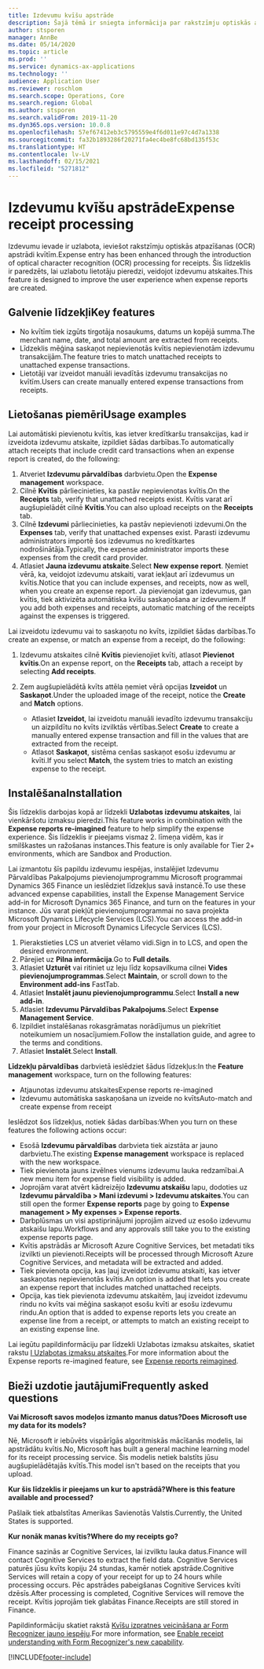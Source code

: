 ```yaml
---
title: Izdevumu kvīšu apstrāde
description: Šajā tēmā ir sniegta informācija par rakstzīmju optiskās atpazīšanas (OCR) apstrādi kvītīm. Šis līdzeklis ir paredzēts, lai uzlabotu lietotāju pieredzi, veidojot izdevumu atskaites risinājumā Microsoft Dynamics 365 Finance.
author: stsporen
manager: AnnBe
ms.date: 05/14/2020
ms.topic: article
ms.prod: ''
ms.service: dynamics-ax-applications
ms.technology: ''
audience: Application User
ms.reviewer: roschlom
ms.search.scope: Operations, Core
ms.search.region: Global
ms.author: stsporen
ms.search.validFrom: 2019-11-20
ms.dyn365.ops.version: 10.0.8
ms.openlocfilehash: 57ef67412eb3c5795559e4f6d011e97c4d7a1338
ms.sourcegitcommit: fa32b1893286f20271fa4ec4be8fc68bd135f53c
ms.translationtype: HT
ms.contentlocale: lv-LV
ms.lasthandoff: 02/15/2021
ms.locfileid: "5271812"
---
```

# <a name="expense-receipt-processing"></a><span data-ttu-id="a80c5-104">Izdevumu kvīšu apstrāde</span><span class="sxs-lookup"><span data-stu-id="a80c5-104">Expense receipt processing</span></span>

<span data-ttu-id="a80c5-105">Izdevumu ievade ir uzlabota, ieviešot rakstzīmju optiskās atpazīšanas (OCR) apstrādi kvītīm.</span><span class="sxs-lookup"><span data-stu-id="a80c5-105">Expense entry has been enhanced through the introduction of optical character recognition (OCR) processing for receipts.</span></span> <span data-ttu-id="a80c5-106">Šis līdzeklis ir paredzēts, lai uzlabotu lietotāju pieredzi, veidojot izdevumu atskaites.</span><span class="sxs-lookup"><span data-stu-id="a80c5-106">This feature is designed to improve the user experience when expense reports are created.</span></span>

## <a name="key-features"></a><span data-ttu-id="a80c5-107">Galvenie līdzekļi</span><span class="sxs-lookup"><span data-stu-id="a80c5-107">Key features</span></span>

- <span data-ttu-id="a80c5-108">No kvītīm tiek izgūts tirgotāja nosaukums, datums un kopējā summa.</span><span class="sxs-lookup"><span data-stu-id="a80c5-108">The merchant name, date, and total amount are extracted from receipts.</span></span>
- <span data-ttu-id="a80c5-109">Līdzeklis mēģina saskaņot nepievienotās kvītis nepievienotām izdevumu transakcijām.</span><span class="sxs-lookup"><span data-stu-id="a80c5-109">The feature tries to match unattached receipts to unattached expense transactions.</span></span>
- <span data-ttu-id="a80c5-110">Lietotāji var izveidot manuāli ievadītās izdevumu transakcijas no kvītīm.</span><span class="sxs-lookup"><span data-stu-id="a80c5-110">Users can create manually entered expense transactions from receipts.</span></span>

## <a name="usage-examples"></a><span data-ttu-id="a80c5-111">Lietošanas piemēri</span><span class="sxs-lookup"><span data-stu-id="a80c5-111">Usage examples</span></span>

<span data-ttu-id="a80c5-112">Lai automātiski pievienotu kvītis, kas ietver kredītkaršu transakcijas, kad ir izveidota izdevumu atskaite, izpildiet šādas darbības.</span><span class="sxs-lookup"><span data-stu-id="a80c5-112">To automatically attach receipts that include credit card transactions when an expense report is created, do the following:</span></span>

  1. <span data-ttu-id="a80c5-113">Atveriet **Izdevumu pārvaldības** darbvietu.</span><span class="sxs-lookup"><span data-stu-id="a80c5-113">Open the **Expense management** workspace.</span></span>
  2. <span data-ttu-id="a80c5-114">Cilnē **Kvītis** pārliecinieties, ka pastāv nepievienotas kvītis.</span><span class="sxs-lookup"><span data-stu-id="a80c5-114">On the **Receipts** tab, verify that unattached receipts exist.</span></span> <span data-ttu-id="a80c5-115">Kvītis varat arī augšupielādēt cilnē **Kvītis**.</span><span class="sxs-lookup"><span data-stu-id="a80c5-115">You can also upload receipts on the **Receipts** tab.</span></span>
  3. <span data-ttu-id="a80c5-116">Cilnē **Izdevumi** pārliecinieties, ka pastāv nepievienoti izdevumi.</span><span class="sxs-lookup"><span data-stu-id="a80c5-116">On the **Expenses** tab, verify that unattached expenses exist.</span></span> <span data-ttu-id="a80c5-117">Parasti izdevumu administrators importē šos izdevumus no kredītkartes nodrošinātāja.</span><span class="sxs-lookup"><span data-stu-id="a80c5-117">Typically, the expense administrator imports these expenses from the credit card provider.</span></span>
  4. <span data-ttu-id="a80c5-118">Atlasiet **Jauna izdevumu atskaite**.</span><span class="sxs-lookup"><span data-stu-id="a80c5-118">Select **New expense report**.</span></span> <span data-ttu-id="a80c5-119">Ņemiet vērā, ka, veidojot izdevumu atskaiti, varat iekļaut arī izdevumus un kvītis.</span><span class="sxs-lookup"><span data-stu-id="a80c5-119">Notice that you can include expenses, and receipts, now as well, when you create an expense report.</span></span> <span data-ttu-id="a80c5-120">Ja pievienojat gan izdevumus, gan kvītis, tiek aktivizēta automātiska kvīšu saskaņošana ar izdevumiem.</span><span class="sxs-lookup"><span data-stu-id="a80c5-120">If you add both expenses and receipts, automatic matching of the receipts against the expenses is triggered.</span></span>

<span data-ttu-id="a80c5-121">Lai izveidotu izdevumu vai to saskaņotu no kvīts, izpildiet šādas darbības.</span><span class="sxs-lookup"><span data-stu-id="a80c5-121">To create an expense, or match an expense from a receipt, do the following:</span></span>

  1. <span data-ttu-id="a80c5-122">Izdevumu atskaites cilnē **Kvītis** pievienojiet kvīti, atlasot **Pievienot kvītis**.</span><span class="sxs-lookup"><span data-stu-id="a80c5-122">On an expense report, on the **Receipts** tab, attach a receipt by selecting **Add receipts**.</span></span>
  2. <span data-ttu-id="a80c5-123">Zem augšupielādētā kvīts attēla ņemiet vērā opcijas **Izveidot** un **Saskaņot**.</span><span class="sxs-lookup"><span data-stu-id="a80c5-123">Under the uploaded image of the receipt, notice the **Create** and **Match** options.</span></span>

      - <span data-ttu-id="a80c5-124">Atlasiet **Izveidot**, lai izveidotu manuāli ievadīto izdevumu transakciju un aizpildītu no kvīts izvilktās vērtības.</span><span class="sxs-lookup"><span data-stu-id="a80c5-124">Select **Create** to create a manually entered expense transaction and fill in the values that are extracted from the receipt.</span></span>
      - <span data-ttu-id="a80c5-125">Atlasot **Saskaņot**, sistēma cenšas saskaņot esošu izdevumu ar kvīti.</span><span class="sxs-lookup"><span data-stu-id="a80c5-125">If you select **Match**, the system tries to match an existing expense to the receipt.</span></span>

## <a name="installation"></a><span data-ttu-id="a80c5-126">Instalēšana</span><span class="sxs-lookup"><span data-stu-id="a80c5-126">Installation</span></span>

<span data-ttu-id="a80c5-127">Šis līdzeklis darbojas kopā ar līdzekli **Uzlabotas izdevumu atskaites**, lai vienkāršotu izmaksu pieredzi.</span><span class="sxs-lookup"><span data-stu-id="a80c5-127">This feature works in combination with the **Expense reports re-imagined** feature to help simplify the expense experience.</span></span> <span data-ttu-id="a80c5-128">Šis līdzeklis ir pieejams vismaz 2. līmeņa vidēm, kas ir smilškastes un ražošanas instances.</span><span class="sxs-lookup"><span data-stu-id="a80c5-128">This feature is only available for Tier 2+ environments, which are Sandbox and Production.</span></span>

<span data-ttu-id="a80c5-129">Lai izmantotu šīs papildu izdevumu iespējas, instalējiet Izdevumu Pārvaldības Pakalpojums pievienojumprogrammu Microsoft programmai Dynamics 365 Finance un ieslēdziet līdzekļus savā instancē.</span><span class="sxs-lookup"><span data-stu-id="a80c5-129">To use these advanced expense capabilities, install the Expense Management Service add-in for Microsoft Dynamics 365 Finance, and turn on the features in your instance.</span></span> <span data-ttu-id="a80c5-130">Jūs varat piekļūt pievienojumprogrammai no sava projekta Microsoft Dynamics Lifecycle Services (LCS).</span><span class="sxs-lookup"><span data-stu-id="a80c5-130">You can access the add-in from your project in Microsoft Dynamics Lifecycle Services (LCS).</span></span>

1. <span data-ttu-id="a80c5-131">Pierakstieties LCS un atveriet vēlamo vidi.</span><span class="sxs-lookup"><span data-stu-id="a80c5-131">Sign in to LCS, and open the desired environment.</span></span>
2. <span data-ttu-id="a80c5-132">Pārejiet uz **Pilna informācija**.</span><span class="sxs-lookup"><span data-stu-id="a80c5-132">Go to **Full details**.</span></span>
3. <span data-ttu-id="a80c5-133">Atlasiet **Uzturēt** vai ritiniet uz leju līdz kopsavilkuma cilnei **Vides pievienojumprogrammas**.</span><span class="sxs-lookup"><span data-stu-id="a80c5-133">Select **Maintain**, or scroll down to the **Environment add-ins** FastTab.</span></span>
4. <span data-ttu-id="a80c5-134">Atlasiet **Instalēt jaunu pievienojumprogrammu**.</span><span class="sxs-lookup"><span data-stu-id="a80c5-134">Select **Install a new add-in**.</span></span>
5. <span data-ttu-id="a80c5-135">Atlasiet **Izdevumu Pārvaldības Pakalpojums**.</span><span class="sxs-lookup"><span data-stu-id="a80c5-135">Select **Expense Management Service**.</span></span>
6. <span data-ttu-id="a80c5-136">Izpildiet instalēšanas rokasgrāmatas norādījumus un piekrītiet noteikumiem un nosacījumiem.</span><span class="sxs-lookup"><span data-stu-id="a80c5-136">Follow the installation guide, and agree to the terms and conditions.</span></span>
7. <span data-ttu-id="a80c5-137">Atlasiet **Instalēt**.</span><span class="sxs-lookup"><span data-stu-id="a80c5-137">Select **Install**.</span></span>

<span data-ttu-id="a80c5-138">**Līdzekļu pārvaldības** darbvietā ieslēdziet šādus līdzekļus:</span><span class="sxs-lookup"><span data-stu-id="a80c5-138">In the **Feature management** workspace, turn on the following features:</span></span>

- <span data-ttu-id="a80c5-139">Atjaunotas izdevumu atskaites</span><span class="sxs-lookup"><span data-stu-id="a80c5-139">Expense reports re-imagined</span></span>
- <span data-ttu-id="a80c5-140">Izdevumu automātiska saskaņošana un izveide no kvīts</span><span class="sxs-lookup"><span data-stu-id="a80c5-140">Auto-match and create expense from receipt</span></span>

<span data-ttu-id="a80c5-141">Ieslēdzot šos līdzekļus, notiek šādas darbības:</span><span class="sxs-lookup"><span data-stu-id="a80c5-141">When you turn on these features the following actions occur:</span></span>

- <span data-ttu-id="a80c5-142">Esošā **Izdevumu pārvaldības** darbvieta tiek aizstāta ar jauno darbvietu.</span><span class="sxs-lookup"><span data-stu-id="a80c5-142">The existing **Expense management** workspace is replaced with the new workspace.</span></span>
- <span data-ttu-id="a80c5-143">Tiek pievienota jauns izvēlnes vienums izdevumu lauka redzamībai.</span><span class="sxs-lookup"><span data-stu-id="a80c5-143">A new menu item for expense field visibility is added.</span></span>
- <span data-ttu-id="a80c5-144">Joprojām varat atvērt kādreizējo **Izdevumu atskaišu** lapu, dodoties uz **Izdevumu pārvaldība > Mani izdevumi > Izdevumu atskaites**.</span><span class="sxs-lookup"><span data-stu-id="a80c5-144">You can still open the former **Expense reports** page by going to **Expense management > My expenses > Expense reports**.</span></span>
- <span data-ttu-id="a80c5-145">Darbplūsmas un visi apstiprinājumi joprojām aizved uz esošo izdevumu atskaišu lapu.</span><span class="sxs-lookup"><span data-stu-id="a80c5-145">Workflows and any approvals still take you to the existing expense reports page.</span></span>
- <span data-ttu-id="a80c5-146">Kvītis apstrādās ar Microsoft Azure Cognitive Services, bet metadati tiks izvilkti un pievienoti.</span><span class="sxs-lookup"><span data-stu-id="a80c5-146">Receipts will be processed through Microsoft Azure Cognitive Services, and metadata will be extracted and added.</span></span>
- <span data-ttu-id="a80c5-147">Tiek pievienota opcija, kas ļauj izveidot izdevumu atskaiti, kas ietver saskaņotas nepievienotās kvītis.</span><span class="sxs-lookup"><span data-stu-id="a80c5-147">An option is added that lets you create an expense report that includes matched unattached receipts.</span></span>
- <span data-ttu-id="a80c5-148">Opcija, kas tiek pievienota izdevumu atskaitēm, ļauj izveidot izdevumu rindu no kvīts vai mēģina saskaņot esošu kvīti ar esošu izdevumu rindu.</span><span class="sxs-lookup"><span data-stu-id="a80c5-148">An option that is added to expense reports lets you create an expense line from a receipt, or attempts to match an existing receipt to an existing expense line.</span></span>

<span data-ttu-id="a80c5-149">Lai iegūtu papildinformāciju par līdzekli Uzlabotas izmaksu atskaites, skatiet rakstu [I Uzlabotas izmaksu atskaites](ExpenseWorkspaceNew.md).</span><span class="sxs-lookup"><span data-stu-id="a80c5-149">For more information about the Expense reports re-imagined feature, see [Expense reports reimagined](ExpenseWorkspaceNew.md).</span></span>

## <a name="frequently-asked-questions"></a><span data-ttu-id="a80c5-150">Bieži uzdotie jautājumi</span><span class="sxs-lookup"><span data-stu-id="a80c5-150">Frequently asked questions</span></span>

<span data-ttu-id="a80c5-151">**Vai Microsoft savos modeļos izmanto manus datus?**</span><span class="sxs-lookup"><span data-stu-id="a80c5-151">**Does Microsoft use my data for its models?**</span></span>

<span data-ttu-id="a80c5-152">Nē, Microsoft ir iebūvēts vispārīgās algoritmiskās mācīšanās modelis, lai apstrādātu kvītis.</span><span class="sxs-lookup"><span data-stu-id="a80c5-152">No, Microsoft has built a general machine learning model for its receipt processing service.</span></span> <span data-ttu-id="a80c5-153">Šis modelis netiek balstīts jūsu augšupielādētajās kvītīs.</span><span class="sxs-lookup"><span data-stu-id="a80c5-153">This model isn't based on the receipts that you upload.</span></span>

<span data-ttu-id="a80c5-154">**Kur šis līdzeklis ir pieejams un kur to apstrādā?**</span><span class="sxs-lookup"><span data-stu-id="a80c5-154">**Where is this feature available and processed?**</span></span>

<span data-ttu-id="a80c5-155">Pašlaik tiek atbalstītas Amerikas Savienotās Valstis.</span><span class="sxs-lookup"><span data-stu-id="a80c5-155">Currently, the United States is supported.</span></span>

<span data-ttu-id="a80c5-156">**Kur nonāk manas kvītis?**</span><span class="sxs-lookup"><span data-stu-id="a80c5-156">**Where do my receipts go?**</span></span>

<span data-ttu-id="a80c5-157">Finance sazinās ar Cognitive Services, lai izvilktu lauka datus.</span><span class="sxs-lookup"><span data-stu-id="a80c5-157">Finance will contact Cognitive Services to extract the field data.</span></span> <span data-ttu-id="a80c5-158">Cognitive Services paturēs jūsu kvīts kopiju 24 stundas, kamēr notiek apstrāde.</span><span class="sxs-lookup"><span data-stu-id="a80c5-158">Cognitive Services will retain a copy of your receipt for up to 24 hours while processing occurs.</span></span> <span data-ttu-id="a80c5-159">Pēc apstrādes pabeigšanas Cognitive Services kvīti dzēsīs.</span><span class="sxs-lookup"><span data-stu-id="a80c5-159">After processing is completed, Cognitive Services will remove the receipt.</span></span> <span data-ttu-id="a80c5-160">Kvītis joprojām tiek glabātas Finance.</span><span class="sxs-lookup"><span data-stu-id="a80c5-160">Receipts are still stored in Finance.</span></span>

<span data-ttu-id="a80c5-161">Papildinformāciju skatiet rakstā [Kvīšu izpratnes veicināšana ar Form Recognizer jauno iespēju](https://azure.microsoft.com/blog/enable-receipt-understanding-with-form-recognizer-s-new-capability/).</span><span class="sxs-lookup"><span data-stu-id="a80c5-161">For more information, see [Enable receipt understanding with Form Recognizer's new capability](https://azure.microsoft.com/blog/enable-receipt-understanding-with-form-recognizer-s-new-capability/).</span></span>


[!INCLUDE[footer-include](../includes/footer-banner.md)]